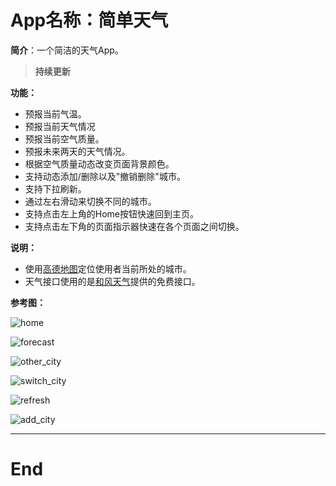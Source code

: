 # App名称：简单天气

**简介**：一个简洁的天气App。

> **持续更新**

**功能：**

* 预报当前气温。
* 预报当前天气情况
* 预报当前空气质量。
* 预报未来两天的天气情况。
* 根据空气质量动态改变页面背景颜色。
* 支持动态添加/删除以及"撤销删除"城市。
* 支持下拉刷新。
* 通过左右滑动来切换不同的城市。
* 支持点击左上角的Home按钮快速回到主页。
* 支持点击左下角的页面指示器快速在各个页面之间切换。

**说明：**

* 使用[高德地图](http://lbs.amap.com/)定位使用者当前所处的城市。
* 天气接口使用的是[和风天气](https://www.heweather.com/)提供的免费接口。

**参考图：**

![home](readme_img/home.png)

![forecast](readme_img/forecast.png)

![other_city](readme_img/other_city.png)

![switch_city](readme_img/switch_city.png)

![refresh](readme_img/refresh.png)

![add_city](readme_img/add_city.png)

---

# End
